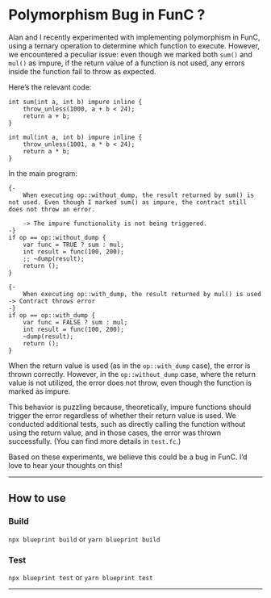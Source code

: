 # Polymorphism Bug in FunC ?

Alan and I recently experimented with implementing polymorphism in FunC, using a ternary operation to determine which function to execute. However, we encountered a peculiar issue: even though we marked both `sum()` and `mul()` as impure, if the return value of a function is not used, any errors inside the function fail to throw as expected.

Here’s the relevant code:

```func
int sum(int a, int b) impure inline {
    throw_unless(1000, a + b < 24);
    return a + b;
}

int mul(int a, int b) impure inline {
    throw_unless(1001, a * b < 24);
    return a * b;
}
```

In the main program:

```func
{-
    When executing op::without_dump, the result returned by sum() is not used. Even though I marked sum() as impure, the contract still does not throw an error.

    -> The impure functionality is not being triggered.
-}
if op == op::without_dump {
    var func = TRUE ? sum : mul;
    int result = func(100, 200);
    ;; ~dump(result);
    return ();
}

{- 
    When executing op::with_dump, the result returned by mul() is used -> Contract throws error
-}
if op == op::with_dump {
    var func = FALSE ? sum : mul;
    int result = func(100, 200);
    ~dump(result);
    return ();
}
```

When the return value is used (as in the `op::with_dump` case), the error is thrown correctly. However, in the `op::without_dump` case, where the return value is not utilized, the error does not throw, even though the function is marked as impure.

This behavior is puzzling because, theoretically, impure functions should trigger the error regardless of whether their return value is used. We conducted additional tests, such as directly calling the function without using the return value, and in those cases, the error was thrown successfully. (You can find more details in `test.fc`.)

Based on these experiments, we believe this could be a bug in FunC. I’d love to hear your thoughts on this!

--- 

## How to use

### Build

`npx blueprint build` or `yarn blueprint build`

### Test

`npx blueprint test` or `yarn blueprint test`

---
